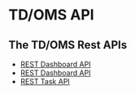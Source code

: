# TD/OMS API
## The TD/OMS Rest APIs  
* [REST Dashboard API](https://editor.swagger.io/?url=https://raw.githubusercontent.com/RemainSoftware/tdomsapi/main/infoService.json)
* [REST Dashboard API](https://editor.swagger.io/?url=https://raw.githubusercontent.com/RemainSoftware/tdomsapi/main/dashboardAPI.json)
* [REST Task API](https://editor.swagger.io/?url=https://raw.githubusercontent.com/RemainSoftware/tdomsapi/main/TaskAPI.json)
